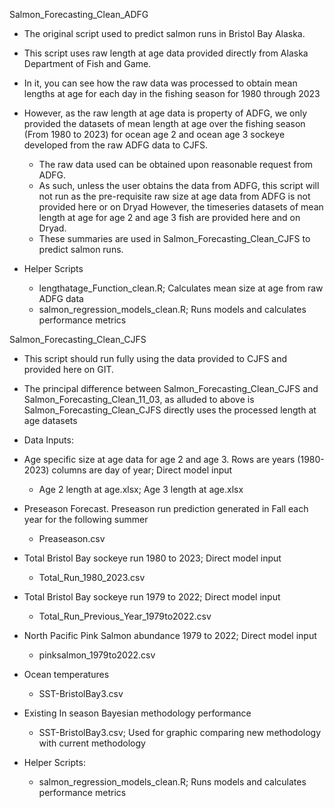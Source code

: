 Salmon_Forecasting_Clean_ADFG 
 - The original script used to predict salmon runs in Bristol Bay Alaska.
 - This script uses raw length at age data provided directly from Alaska Department of Fish and Game.
 - In it, you can see how the raw data was processed to obtain mean lengths at age for each day in the fishing season for 1980 through 2023
 - However, as the raw length at age data is property of ADFG, we only provided the datasets of mean length at age over the fishing season (From 1980 to 2023) for ocean age 2 and ocean age 3 sockeye developed from the raw ADFG data to CJFS. 
      - The raw data used can be obtained upon reasonable request from ADFG.
      - As such, unless the user obtains the data from ADFG, this script will not run as the pre-requisite raw size at age data from ADFG is not provided here or on Dryad
However, the timeseries datasets of mean length at age for age 2 and age 3 fish are provided here and on Dryad.
    - These summaries are used in Salmon_Forecasting_Clean_CJFS to predict salmon runs.
  
 - Helper Scripts
   * lengthatage_Function_clean.R; Calculates mean size at age from raw ADFG data
   * salmon_regression_models_clean.R; Runs models and calculates performance metrics


Salmon_Forecasting_Clean_CJFS

- This script should run fully using the data provided to CJFS and provided here on GIT.
- The principal difference between Salmon_Forecasting_Clean_CJFS and Salmon_Forecasting_Clean_11_03, as alluded to above is Salmon_Forecasting_Clean_CJFS directly uses the processed length at age datasets
-  Data Inputs:
  - Age specific size at age data for age 2 and age 3. Rows are years (1980-2023) columns are day of year; Direct model input
    * Age 2 length at age.xlsx; Age 3 length at age.xlsx
  - Preseason Forecast. Preseason run prediction generated in Fall each year for the following summer
    * Preaseason.csv
  - Total Bristol Bay sockeye run 1980 to 2023; Direct model input
    * Total_Run_1980_2023.csv 
  - Total Bristol Bay sockeye run 1979 to 2022; Direct model input
    * Total_Run_Previous_Year_1979to2022.csv
  - North Pacific Pink Salmon abundance 1979 to 2022; Direct model input
    * pinksalmon_1979to2022.csv
  - Ocean temperatures
    * SST-BristolBay3.csv
  - Existing In season Bayesian methodology performance
    * SST-BristolBay3.csv; Used for graphic comparing new methodology with current methodology

- Helper Scripts:
  - salmon_regression_models_clean.R; Runs models and calculates performance metrics
      
  
  
